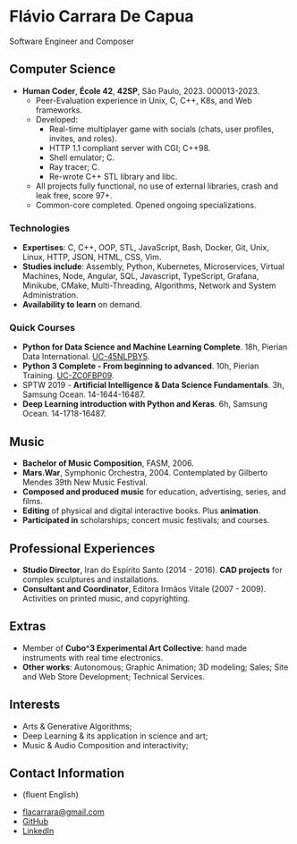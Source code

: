 # Flávio Carrara De Capua

Software Engineer and Composer

## Computer Science

* **Human Coder**, **École 42**, **42SP**, São Paulo, 2023. 000013-2023.
	* Peer-Evaluation experience in Unix, C, C++, K8s, and Web frameworks.
	* Developed:
		* Real-time multiplayer game with socials (chats, user profiles, invites, and roles).
		* HTTP 1.1 compliant server with CGI; C++98.
		* Shell emulator; C.
		* Ray tracer; C.
		* Re-wrote C++ STL library and libc.
	* All projects fully functional, no use of external libraries, crash and leak free, score 97+.
	* Common-core completed. Opened ongoing specializations.

### Technologies 

* **Expertises**: C, C++, OOP, STL, JavaScript, Bash, Docker, Git, Unix, Linux, HTTP, JSON, HTML, CSS, Vim.
* **Studies include**: Assembly, Python, Kubernetes, Microservices, Virtual Machines, Node, Angular, SQL, Javascript, TypeScript, Grafana, Minikube, CMake, Multi-Threading, Algorithms, Network and System Administration.
* **Availability to learn** on demand.

### Quick Courses

* **Python for Data Science and Machine Learning Complete**. 18h, Pierian Data International. [UC-45NLPBY5](https://ude.my/UC-45NLPBY5).
* **Python 3 Complete - From beginning to advanced**. 10h, Pierian Training. [UC-ZC0FBP09](https://ude.my/UC-ZC0FBP09).
* SPTW 2019 - **Artificial Intelligence & Data Science Fundamentals**. 3h, Samsung Ocean. 14-1644-16487.
* **Deep Learning introduction with Python and Keras**. 6h, Samsung Ocean. 14-1718-16487.

## Music

* **Bachelor of Music Composition**, FASM, 2006.
* **Mars.War**, Symphonic Orchestra, 2004. Contemplated by Gilberto Mendes 39th New Music Festival.
* **Composed and produced music** for education, advertising, series, and films.
* **Editing** of physical and digital interactive books. Plus **animation**.
* **Participated in** scholarships; concert music festivals; and courses.

## Professional Experiences

* **Studio Director**, Iran do Espírito Santo (2014 - 2016). **CAD projects** for complex sculptures and installations.
* **Consultant and Coordinator**, Editora Irmãos Vitale (2007 - 2009). Activities on printed music, and copyrighting.

## Extras

* Member of **Cubo^3 Experimental Art Collective**: hand made instruments with real time electronics.
* **Other works**: Autonomous; Graphic Animation; 3D modeling; Sales; Site and Web Store Development; Technical Services.

## Interests

* Arts & Generative Algorithms;
* Deep Learning & its application in science and art;
* Music & Audio Composition and interactivity;

## Contact Information

- (fluent English)
* [flacarrara@gmail.com](mailto:flacarrara@gmail.com)
* [GitHub](https://www.github.com/fde-capu)
* [LinkedIn](https://www.linkedin.com/in/flaviocarrara/)
